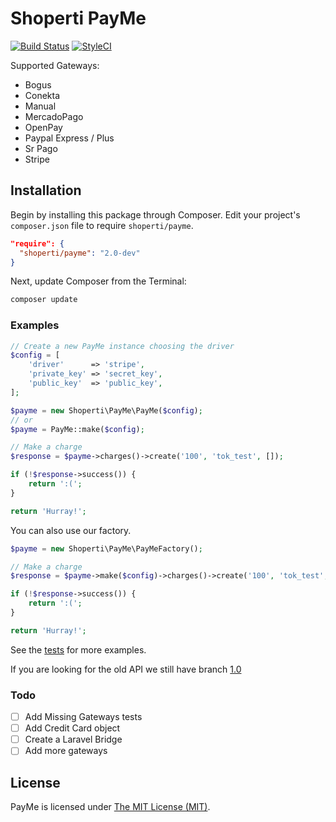 # Shoperti PayMe

[![Build Status](https://travis-ci.org/Shoperti/Payme.svg)](https://travis-ci.org/Shoperti/Payme)
[![StyleCI](https://styleci.io/repos/24345061/shield?style=flat)](https://styleci.io/repos/24345061)

Supported Gateways:
* Bogus
* Conekta
* Manual
* MercadoPago
* OpenPay
* Paypal Express / Plus
* Sr Pago
* Stripe

## Installation

Begin by installing this package through Composer. Edit your project's `composer.json` file to require `shoperti/payme`.

```json
"require": {
  "shoperti/payme": "2.0-dev"
}
```

Next, update Composer from the Terminal:

```sh
composer update
```

### Examples

```php
// Create a new PayMe instance choosing the driver
$config = [
    'driver'      => 'stripe',
    'private_key' => 'secret_key',
    'public_key'  => 'public_key',
];

$payme = new Shoperti\PayMe\PayMe($config);
// or
$payme = PayMe::make($config);

// Make a charge
$response = $payme->charges()->create('100', 'tok_test', []);

if (!$response->success()) {
    return ':(';
}

return 'Hurray!';
```

You can also use our factory.

```php
$payme = new Shoperti\PayMe\PayMeFactory();

// Make a charge
$response = $payme->make($config)->charges()->create('100', 'tok_test', []);

if (!$response->success()) {
    return ':(';
}

return 'Hurray!';
```

See the [tests](/tests) for more examples.

If you are looking for the old API we still have branch [1.0](https://github.com/Shoperti/Payme/tree/1.0)

### Todo

- [ ] Add Missing Gateways tests
- [ ] Add Credit Card object
- [ ] Create a Laravel Bridge
- [ ] Add more gateways

## License

PayMe is licensed under [The MIT License (MIT)](LICENSE).
